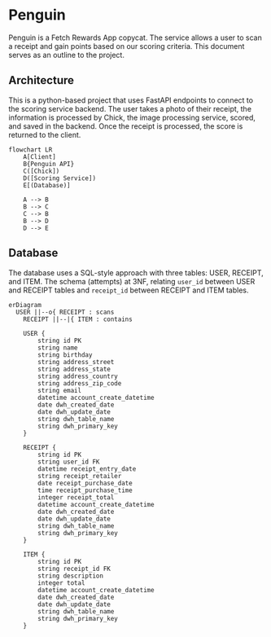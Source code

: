 # Penguin

Penguin is a Fetch Rewards App copycat. The service allows a user to scan a receipt and gain points based on our scoring criteria. This document serves as an outline to the project.

## Architecture

This is a python-based project that uses FastAPI endpoints to connect to the scoring service backend. The user takes a photo of their receipt, the information is processed by Chick, the image processing service, scored, and saved in the backend. Once the receipt is processed, the score is returned to the client.

```mermaid
flowchart LR
	A[Client]
	B{Penguin API}
	C([Chick])
	D([Scoring Service])
	E[(Database)]
	
	A --> B
	B --> C
	C --> B
	B --> D
	D --> E
```

## Database

The database uses a SQL-style approach with three tables: USER, RECEIPT, and ITEM. The schema (attempts) at 3NF, relating `user_id` between USER and RECEIPT tables and `receipt_id` between RECEIPT and ITEM tables.
```mermaid
erDiagram	
  USER ||--o{ RECEIPT : scans
	RECEIPT ||--|{ ITEM : contains

	USER {
		string id PK
		string name
		string birthday
		string address_street
		string address_state
		string address_country
		string address_zip_code
		string email
		datetime account_create_datetime
		date dwh_created_date
		date dwh_update_date
		string dwh_table_name
		string dwh_primary_key
	}
	
	RECEIPT {
		string id PK
		string user_id FK
		datetime receipt_entry_date
		string receipt_retailer
		date receipt_purchase_date
		time receipt_purchase_time
		integer receipt_total
		datetime account_create_datetime
		date dwh_created_date
		date dwh_update_date
		string dwh_table_name
		string dwh_primary_key
	}
	
	ITEM {
		string id PK
		string receipt_id FK
		string description
		integer total
		datetime account_create_datetime
		date dwh_created_date
		date dwh_update_date
		string dwh_table_name
		string dwh_primary_key
	}
```
